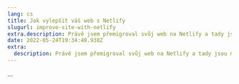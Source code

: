 ```yaml
---
lang: cs
title: Jak vylepšit váš web s Netlify
slugurl: improve-site-with-netlify
extra.description: Právě jsem přemigroval svůj web na Netlify a tady jsou mé myšlenky.
date: 2022-05-24T19:34:48.938Z
extra:
  description: Právě jsem přemigroval svůj web na Netlify a tady jsou mé myšlenky.
---
```

...